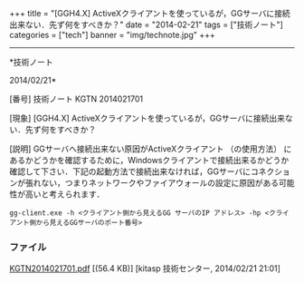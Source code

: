 ﻿+++
title = "[GGH4.X] ActiveXクライアントを使っているが，GGサーバに接続出来ない．先ず何をすべきか？"
date = "2014-02-21"
tags = ["技術ノート"]
categories = ["tech"]
banner = "img/technote.jpg"
+++

-----------------------------------------------------------------------------------------------------------------------------

*技術ノート

2014/02/21*


[番号]
技術ノート KGTN 2014021701

[現象]
[GGH4.X]
ActiveXクライアントを使っているが，GGサーバに接続出来ない．先ず何をすべきか？

[説明]
GGサーバへ接続出来ない原因がActiveXクライアント （の使用方法）
にあるかどうかを確認するために，Windowsクライアントで接続出来るかどうか確認して下さい．下記の起動方法で接続出来なければ，GGサーバにコネクションが張れない，つまりネットワークやファイアウォールの設定に原因がある可能性が高いと考えられます．

    gg-client.exe -h <クライアント側から見えるGG サーバのIP アドレス> -hp <クライアント側から見えるGGサーバのポート番号>


### ファイル

 
 


[KGTN2014021701.pdf](http://techreport.kitasp.net/attachments/download/1586/KGTN2014021701.pdf)
 [(56.4 KB)] [kitasp 技術センター, 2014/02/21
21:01]


 


 

